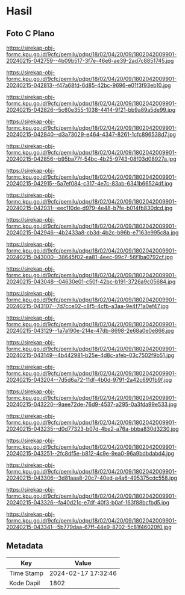 # Hasil

## Foto C Plano

https://sirekap-obj-formc.kpu.go.id/9cfc/pemilu/pdpr/18/02/04/20/09/1802042009901-20240215-042759--4b09b517-3f7e-46e6-ae39-2ad7c8851745.jpg

https://sirekap-obj-formc.kpu.go.id/9cfc/pemilu/pdpr/18/02/04/20/09/1802042009901-20240215-042813--f47a68fd-6d85-42bc-9696-e01f3f93eb10.jpg

https://sirekap-obj-formc.kpu.go.id/9cfc/pemilu/pdpr/18/02/04/20/09/1802042009901-20240215-042826--5c60e355-1038-4414-9f21-bb9a89a5de99.jpg

https://sirekap-obj-formc.kpu.go.id/9cfc/pemilu/pdpr/18/02/04/20/09/1802042009901-20240215-042840--d3a73029-e464-4347-8261-1cfc896538d7.jpg

https://sirekap-obj-formc.kpu.go.id/9cfc/pemilu/pdpr/18/02/04/20/09/1802042009901-20240215-042856--b95ba77f-54bc-4b25-9743-08f03d08927a.jpg

https://sirekap-obj-formc.kpu.go.id/9cfc/pemilu/pdpr/18/02/04/20/09/1802042009901-20240215-042915--5a7ef084-c317-4e7c-83ab-6341b66524df.jpg

https://sirekap-obj-formc.kpu.go.id/9cfc/pemilu/pdpr/18/02/04/20/09/1802042009901-20240215-042931--eec110de-d979-4e48-b7fe-b014fb830dcd.jpg

https://sirekap-obj-formc.kpu.go.id/9cfc/pemilu/pdpr/18/02/04/20/09/1802042009901-20240215-042946--4b2433a8-cb3d-4b2c-b96b-e7163e995c8a.jpg

https://sirekap-obj-formc.kpu.go.id/9cfc/pemilu/pdpr/18/02/04/20/09/1802042009901-20240215-043000--38645f02-ea81-4eec-99c7-56f1ba0792cf.jpg

https://sirekap-obj-formc.kpu.go.id/9cfc/pemilu/pdpr/18/02/04/20/09/1802042009901-20240215-043048--04630e01-c50f-42bc-b191-3726a9c05684.jpg

https://sirekap-obj-formc.kpu.go.id/9cfc/pemilu/pdpr/18/02/04/20/09/1802042009901-20240215-043107--7d7cce02-c8f5-4cfb-a3aa-9e4f71a0ef47.jpg

https://sirekap-obj-formc.kpu.go.id/9cfc/pemilu/pdpr/18/02/04/20/09/1802042009901-20240215-043129--1a7a190e-214e-47db-8698-2e68a0e0e866.jpg

https://sirekap-obj-formc.kpu.go.id/9cfc/pemilu/pdpr/18/02/04/20/09/1802042009901-20240215-043149--4b442981-b25e-4d8c-afeb-03c7502f9b51.jpg

https://sirekap-obj-formc.kpu.go.id/9cfc/pemilu/pdpr/18/02/04/20/09/1802042009901-20240215-043204--7d5d6a72-11df-4b0d-9791-2a42c6901b9f.jpg

https://sirekap-obj-formc.kpu.go.id/9cfc/pemilu/pdpr/18/02/04/20/09/1802042009901-20240215-043220--9aee72de-76d9-4537-a295-0a3fda99e533.jpg

https://sirekap-obj-formc.kpu.go.id/9cfc/pemilu/pdpr/18/02/04/20/09/1802042009901-20240215-043235--d0d77323-b07d-4be2-a76a-bbba830d3230.jpg

https://sirekap-obj-formc.kpu.go.id/9cfc/pemilu/pdpr/18/02/04/20/09/1802042009901-20240215-043251--2fc8df5e-b812-4c9e-9ea0-96a9bdbdabd4.jpg

https://sirekap-obj-formc.kpu.go.id/9cfc/pemilu/pdpr/18/02/04/20/09/1802042009901-20240215-043306--3d81aaa8-20c7-40ed-a4a6-495375cdc558.jpg

https://sirekap-obj-formc.kpu.go.id/9cfc/pemilu/pdpr/18/02/04/20/09/1802042009901-20240215-043326--fa40d21c-e7df-40f3-b0af-163f88bcfbd5.jpg

https://sirekap-obj-formc.kpu.go.id/9cfc/pemilu/pdpr/18/02/04/20/09/1802042009901-20240215-043341--5b779daa-67ff-44e9-8702-5c81f46020f0.jpg


## Metadata

| Key        | Value               |
| ---------- | ------------------- |
| Time Stamp | 2024-02-17 17:32:46 |
| Kode Dapil | 1802                |



